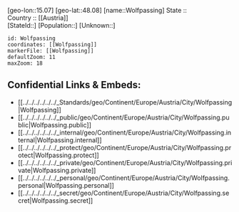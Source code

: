 ﻿---
location: [48.08,15.07] 
mapzoom: [7,12] 
mapmarker: city 
type: City
tags:
- geo/City


SpocWebEntityId: 35682
isDeleted: false
confidential: public

---
[geo-lon::15.07] 
[geo-lat::48.08] 
[name::Wolfpassing] 
State ::  
Country :: [[Austria]]  
[StateId::] 
[Population::] 
[Unknown::] 


```leaflet
id: Wolfpassing
coordinates: [[Wolfpassing]] 
markerFile: [[Wolfpassing]] 
defaultZoom: 11 
maxZoom: 18
```


## Confidential Links & Embeds: 
- [[../../../../../../_Standards/geo/Continent/Europe/Austria/City/Wolfpassing|Wolfpassing]] 
- [[../../../../../../_public/geo/Continent/Europe/Austria/City/Wolfpassing.public|Wolfpassing.public]] 
- [[../../../../../../_internal/geo/Continent/Europe/Austria/City/Wolfpassing.internal|Wolfpassing.internal]] 
- [[../../../../../../_protect/geo/Continent/Europe/Austria/City/Wolfpassing.protect|Wolfpassing.protect]] 
- [[../../../../../../_private/geo/Continent/Europe/Austria/City/Wolfpassing.private|Wolfpassing.private]] 
- [[../../../../../../_personal/geo/Continent/Europe/Austria/City/Wolfpassing.personal|Wolfpassing.personal]] 
- [[../../../../../../_secret/geo/Continent/Europe/Austria/City/Wolfpassing.secret|Wolfpassing.secret]] 
